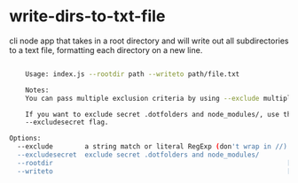 # write-dirs-to-txt-file

cli node app that takes in a root directory and will write out all 
subdirectories to a text file, formatting each directory on a new line.

```bash

    Usage: index.js --rootdir path --writeto path/file.txt

    Notes:
    You can pass multiple exclusion criteria by using --exclude multiple times.

    If you want to exclude secret .dotfolders and node_modules/, use the
    --excludesecret flag.

Options:
  --exclude        a string match or literal RegExp (don't wrap in //)
  --excludesecret  exclude secret .dotfolders and node_modules/
  --rootdir                                                           [required]
  --writeto                                                           [required]

```
